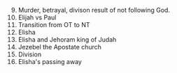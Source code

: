 9. Murder, betrayal, divison result of not following God.
10. Elijah vs Paul
12. Transition from OT to NT
13. Elisha
14. Elisha and Jehoram king of Judah
15. Jezebel the Apostate church
16. Division
17. Elisha's passing away
